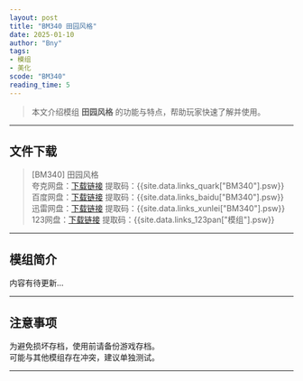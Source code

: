 ```yaml
---
layout: post
title: "BM340 田园风格"
date: 2025-01-10
author: "Bny"
tags: 
- 模组
- 美化
scode: "BM340"
reading_time: 5
---
```


> 本文介绍模组 **田园风格** 的功能与特点，帮助玩家快速了解并使用。

---

## 文件下载

> [BM340] 田园风格  
夸克网盘：[下载链接]({{site.data.links_quark["BM340"].url}}) 提取码：{{site.data.links_quark["BM340"].psw}}  
百度网盘：[下载链接]({{site.data.links_baidu["BM340"].url}}) 提取码：{{site.data.links_baidu["BM340"].psw}}  
迅雷网盘：[下载链接]({{site.data.links_xunlei["BM340"].url}}) 提取码：{{site.data.links_xunlei["BM340"].psw}}  
123网盘：[下载链接]({{site.data.links_123pan["模组"].url}}) 提取码：{{site.data.links_123pan["模组"].psw}}  

---

## 模组简介

>  
内容有待更新...  

---

## 注意事项

>  
为避免损坏存档，使用前请备份游戏存档。  
可能与其他模组存在冲突，建议单独测试。  

---

